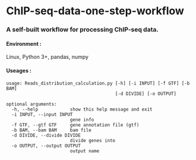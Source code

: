# ChIP-seq-data-one-step-workflow

### A self-built workflow for processing ChIP-seq data.

#### Environment : 

Linux, Python 3+, pandas, numpy

#### Useages :
```
usage: Reads_distribution_calculation.py [-h] [-i INPUT] [-f GTF] [-b BAM]
                                         [-d DIVIDE] [-o OUTPUT]

optional arguments:
  -h, --help            show this help message and exit
  -i INPUT, --input INPUT
                        gene info
  -f GTF, --gtf GTF     gene annotation file (gtf)
  -b BAM, --bam BAM     bam file
  -d DIVIDE, --divide DIVIDE
                        divide genes into
  -o OUTPUT, --output OUTPUT
                        output name
```

  
